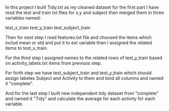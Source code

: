 
In this project I built Tidy.txt as my cleaned dataset
for the first part I have resd the test and train txt files for x,y and subject then merged them in three variables named:

test_x_train
test_y_train
test_subject_train

Then for next step I read features.txt file and choosed the items which includ mean or std and put it to ext variable then 
I assigned the related items to test_x_train.

For the third step I assigned names to the related rows of test_y_train based on activity_labels.txt items from previuos 
step.

For forth step we have test_subject_train and test_y_train which should assign labeles Subject and Activity to them and 
bind all columns and named it "complete".

And for the last step I built new independent tidy dataset from "complete" and named it "Tidy" and calculate the average 
for each activity for each variable.
